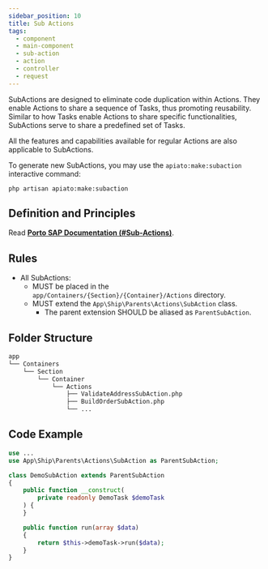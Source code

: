 ```yaml
---
sidebar_position: 10
title: Sub Actions
tags:
  - component
  - main-component
  - sub-action
  - action
  - controller
  - request
---
```


SubActions are designed to eliminate code duplication within Actions.
They enable Actions to share a sequence of Tasks, thus promoting reusability.
Similar to how Tasks enable Actions to share specific functionalities,
SubActions serve to share a predefined set of Tasks.

All the features and capabilities available for regular Actions are also applicable to SubActions.

To generate new SubActions, you may use the `apiato:make:subaction` interactive command:

```
php artisan apiato:make:subaction
```

## Definition and Principles

Read [**Porto SAP Documentation (#Sub-Actions)**](https://github.com/Mahmoudz/Porto#definitions--principles).

## Rules

- All SubActions:
  - MUST be placed in the `app/Containers/{Section}/{Container}/Actions` directory.
  - MUST extend the `App\Ship\Parents\Actions\SubAction` class.
    - The parent extension SHOULD be aliased as `ParentSubAction`.

## Folder Structure

```markdown
app
└── Containers
    └── Section
        └── Container
            └── Actions
                ├── ValidateAddressSubAction.php
                ├── BuildOrderSubAction.php
                └── ...
```

## Code Example

```php
use ...
use App\Ship\Parents\Actions\SubAction as ParentSubAction;

class DemoSubAction extends ParentSubAction
{
    public function __construct(
        private readonly DemoTask $demoTask
    ) {
    }

    public function run(array $data)
    {
        return $this->demoTask->run($data);
    }
}
```
